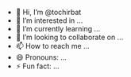 - 👋 Hi, I’m @tochirbat
- 👀 I’m interested in ...
- 🌱 I’m currently learning ...
- 💞️ I’m looking to collaborate on ...
- 📫 How to reach me ...
- 😄 Pronouns: ...
- ⚡ Fun fact: ...

<!---
tochirbat/tochirbat is a ✨ special ✨ repository because its `README.md` (this file) appears on your GitHub profile.
You can click the Preview link to take a look at your changes.
--->
